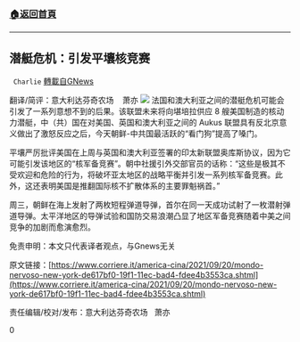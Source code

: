 ###  [:house:返回首頁](https://github.com/ourhimalayas/txt)
---


## 潜艇危机：引发平壤核竞赛
` Charlie` [轉載自GNews](https://gnews.org/zh-hans/1544542/)

翻译/简评：意大利达芬奇农场    萧亦
![](https://assets.gnews.org/wp-content/uploads/2021/09/09201.jpg)
法国和澳大利亚之间的潜艇危机可能会引发了一系列意想不到的后果。该联盟未来将向堪培拉供应 8 艘美国制造的核动力潜艇，中（共）国在对美国、英国和澳大利亚之间的 Aukus 联盟具有反北京意义做出了激怒反应之后，今天朝鲜-中共国最活跃的“看门狗”提高了嗓门。

平壤严厉批评美国在上周与英国和澳大利亚签署的印太新联盟奥库斯协议，因为它可能引发该地区的“核军备竞赛”。朝中社援引外交部官员的话称：“这些是极其不受欢迎和危险的行为，将破坏亚太地区的战略平衡并引发一系列核军备竞赛。此外，这还表明美国是推翻国际核不扩散体系的主要罪魁祸首。”

周三，朝鲜在海上发射了两枚短程弹道导弹，首尔在同一天成功试射了一枚潜射弹道导弹。太平洋地区的导弹试验和国防交易浪潮凸显了地区军备竞赛随着中美之间竞争的加剧而愈演愈烈。

免责申明：本文只代表译者观点，与Gnews无关

原文链接：[https://www.corriere.it/america-cina/2021/09/20/mondo-nervoso-new-york-de617bf0-19f1-11ec-bad4-fdee4b3553ca.shtml](https://www.corriere.it/america-cina/2021/09/20/mondo-nervoso-new-york-de617bf0-19f1-11ec-bad4-fdee4b3553ca.shtml)

责任编辑/校对/发布：意大利达芬奇农场   萧亦

0
